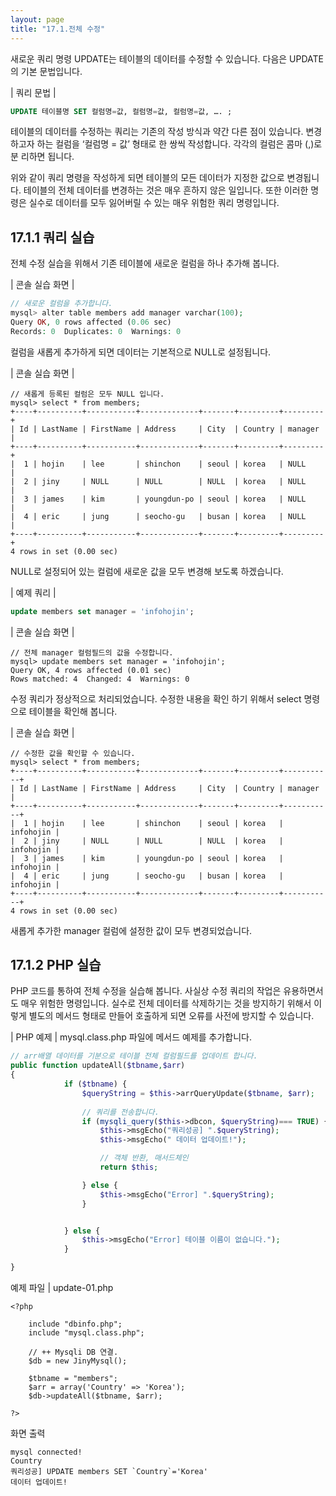```yaml
---
layout: page
title: "17.1.전체 수정"
---  
```

새로운 쿼리 명령 UPDATE는 테이블의 데이터를 수정할 수 있습니다. 다음은 UPDATE 의 기본 문법입니다.  

| 쿼리 문법 | 
```sql
UPDATE 테이블명 SET 컬럼명=값, 컬럼명=값, 컬럼명=값, …. ; 
```

테이블의 데이터를 수정하는 쿼리는 기존의 작성 방식과 약간 다른 점이 있습니다. 변경 하고자 하는 컬럼을 ‘컬럼명 = 값’ 형태로 한 쌍씩 작성합니다. 각각의 컬럼은 콤마 (,)로 분 리하면 됩니다.  

위와 같이 쿼리 명령을 작성하게 되면 테이블의 모든 데이터가 지정한 값으로 변경됩니다. 테이블의 전체 데이터를 변경하는 것은 매우 흔하지 않은 일입니다. 또한 이러한 명 령은 실수로 데이터를 모두 잃어버릴 수 있는 매우 위험한 쿼리 명령입니다.  


## 17.1.1 쿼리 실습 
전체 수정 실습을 위해서 기존 테이블에 새로운 컬럼을 하나 추가해 봅니다.  

| 콘솔 실습 화면 | 
```php
// 새로운 컬럼을 추가합니다.
mysql> alter table members add manager varchar(100);
Query OK, 0 rows affected (0.06 sec)
Records: 0  Duplicates: 0  Warnings: 0

```

컬럼을 새롭게 추가하게 되면 데이터는 기본적으로 NULL로 설정됩니다.  

| 콘솔 실습 화면 | 
```
// 새롭게 등록된 컬럼은 모두 NULL 입니다.
mysql> select * from members;
+----+----------+-----------+-------------+-------+---------+---------+
| Id | LastName | FirstName | Address     | City  | Country | manager |
+----+----------+-----------+-------------+-------+---------+---------+
|  1 | hojin    | lee       | shinchon    | seoul | korea   | NULL    |
|  2 | jiny     | NULL      | NULL        | NULL  | korea   | NULL    |
|  3 | james    | kim       | youngdun-po | seoul | korea   | NULL    |
|  4 | eric     | jung      | seocho-gu   | busan | korea   | NULL    |
+----+----------+-----------+-------------+-------+---------+---------+
4 rows in set (0.00 sec)

```
NULL로 설정되어 있는 컬럼에 새로운 값을 모두 변경해 보도록 하겠습니다.  

| 예제 쿼리 | 
```sql
update members set manager = 'infohojin'; 
```

| 콘솔 실습 화면 | 
```
// 전체 manager 컬럼필드의 값을 수정합니다.
mysql> update members set manager = 'infohojin';
Query OK, 4 rows affected (0.01 sec)
Rows matched: 4  Changed: 4  Warnings: 0

```

수정 쿼리가 정상적으로 처리되었습니다. 수정한 내용을 확인 하기 위해서 select 명령으로 테이블을 확인해 봅니다.  

| 콘솔 실습 화면 | 
```
// 수정한 값을 확인할 수 있습니다.
mysql> select * from members;
+----+----------+-----------+-------------+-------+---------+-----------+
| Id | LastName | FirstName | Address     | City  | Country | manager   |
+----+----------+-----------+-------------+-------+---------+-----------+
|  1 | hojin    | lee       | shinchon    | seoul | korea   | infohojin |
|  2 | jiny     | NULL      | NULL        | NULL  | korea   | infohojin |
|  3 | james    | kim       | youngdun-po | seoul | korea   | infohojin |
|  4 | eric     | jung      | seocho-gu   | busan | korea   | infohojin |
+----+----------+-----------+-------------+-------+---------+-----------+
4 rows in set (0.00 sec)

```
새롭게 추가한 manager 컬럼에 설정한 값이 모두 변경되었습니다.  

## 17.1.2 PHP 실습 
PHP 코드를 통하여 전체 수정을 실습해 봅니다. 사실상 수정 쿼리의 작업은 유용하면서 도 매우 위험한 명령입니다. 실수로 전체 데이터를 삭제하기는 것을 방지하기 위해서 이렇게 별도의 메서드 형태로 만들어 호출하게 되면 오류를 사전에 방지할 수 있습니다.  

| PHP 예제 | 
mysql.class.php 파일에 메서드 예제를 추가합니다. 
```php
// arr배열 데이터를 기분으로 테이블 전체 컬럼필드를 업데이트 합니다.
public function updateAll($tbname,$arr)
{
            if ($tbname) {
                $queryString = $this->arrQueryUpdate($tbname, $arr);
               
                // 쿼리를 전송합니다.
                if (mysqli_query($this->dbcon, $queryString)=== TRUE) {
                    $this->msgEcho("쿼리성공] ".$queryString);
                    $this->msgEcho(" 데이터 업데이트!");

                    // 객체 반환, 매서드체인
                    return $this; 

                } else {
                    $this->msgEcho("Error] ".$queryString);
                }


            } else {
                $this->msgEcho("Error] 테이블 이름이 없습니다."); 
            }

}

```

예제 파일 | update-01.php 
```
<?php

	include "dbinfo.php";
	include "mysql.class.php";
 
	// ++ Mysqli DB 연결.
	$db = new JinyMysql();

	$tbname = "members";
	$arr = array('Country' => 'Korea');
	$db->updateAll($tbname, $arr);

?>

```

화면 출력 
```
mysql connected!
Country
쿼리성공] UPDATE members SET `Country`='Korea'
데이터 업데이트!

```